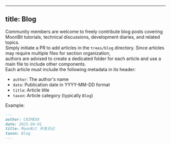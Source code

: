 
---
title: Blog
---

Community members are welcome to freely contribute blog posts covering MoonBit tutorials, technical discussions, development diaries, and related topics.  
Simply initiate a PR to add articles in the `trees/blog` directory. Since articles may require multiple files for section organization,  
authors are advised to create a dedicated folder for each article and use a main file to include other components.  
Each article must include the following metadata in its header:

- `author`: The author's name
- `date`: Publication date in YYYY-MM-DD format
- `title`: Article title
- `taxon`: Article category (typically `Blog`)

Example:

```md
---
author: CAIMEOX
date: 2025-04-01
title: MoonBit 开发日记
taxon: Blog
---
```